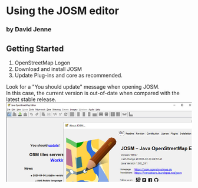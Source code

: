 # Using the JOSM editor
### by David Jenne
## Getting Started
1.  OpenStreetMap Logon
2.  Download and install JOSM
3.  Update Plug-ins and core as recommended.

  Look for a "You should update" message when opening JOSM.  
  In this case, the current version is out-of-date when compared with the latest stable release.
  ![You should Update Message](YouShouldUpdate.jpg)  
